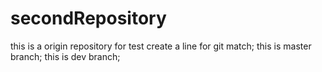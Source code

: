 # secondRepository
this is a origin repository for test
create a line for git match;
this is master branch;
this is dev branch;

